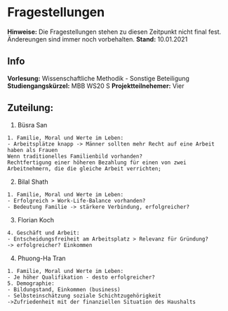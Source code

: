 # Fragestellungen

**Hinweise:** Die Fragestellungen stehen zu diesen Zeitpunkt nicht final fest. Ändereungen sind immer noch vorbehalten. 
**Stand:** 10.01.2021

## Info
**Vorlesung:** Wissenschaftliche Methodik - Sonstige Beteiligung
**Studiengangskürzel:** MBB WS20 S
**Projektteilnehemer:** Vier


## **Zuteilung:**
1. Büsra San
```
1. Familie, Moral und Werte im Leben:
- Arbeitsplätze knapp -> Männer sollten mehr Recht auf eine Arbeit haben als Frauen
Wenn traditionelles Familienbild vorhanden? 
Rechtfertigung einer höheren Bezahlung für einen von zwei Arbeitnehmern, die die gleiche Arbeit verrichten;
```

2. Bilal Shath
```
1. Familie, Moral und Werte im Leben:
- Erfolgreich > Work-Life-Balance vorhanden?
- Bedeutung Familie -> stärkere Verbindung, erfolgreicher?
```

3. Florian Koch
```
4. Geschäft und Arbeit:
- Entscheidungsfreiheit am Arbeitsplatz > Relevanz für Gründung?
-> erfolgreicher? Einkommen

```

4. Phuong-Ha Tran
```
1. Familie, Moral und Werte im Leben:
- Je höher Qualifikation - desto erfolgreicher?
5. Demographie:
- Bildungstand, Einkommen (business)
- Selbsteinschätzung soziale Schichtzugehörigkeit
->Zufriedenheit mit der finanziellen Situation des Haushalts 
```




